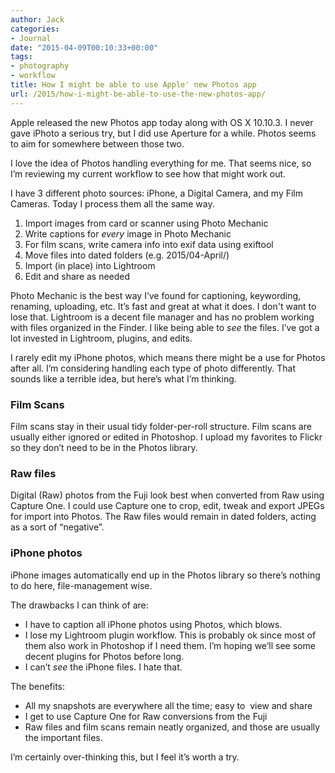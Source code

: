 ```yaml
---
author: Jack
categories:
- Journal
date: "2015-04-09T00:10:33+00:00"
tags:
- photography
- workflow
title: How I might be able to use Apple' new Photos app
url: /2015/how-i-might-be-able-to-use-the-new-photos-app/
---
```


Apple released the new Photos app today along with OS X 10.10.3. I never gave iPhoto a serious try, but I did use Aperture for a while. Photos seems to aim for somewhere between those two.

I love the idea of Photos handling everything for me. That seems nice, so I’m reviewing my current workflow to see how that might work out.

I have 3 different photo sources: iPhone, a Digital Camera, and my Film Cameras. Today I process them all the same way.

  1. Import images from card or scanner using Photo Mechanic
  2. Write captions for _every_ image in Photo Mechanic
  3. For film scans, write camera info into exif data using exiftool
  4. Move files into dated folders (e.g. 2015/04-April/)
  5. Import (in place) into Lightroom
  6. Edit and share as needed

Photo Mechanic is the best way I’ve found for captioning, keywording, renaming, uploading, etc. It’s fast and great at what it does. I don't want to lose that. Lightroom is a decent file manager and has no problem working with files organized in the Finder. I like being able to _see_ the files. I’ve got a lot invested in Lightroom, plugins, and edits.

I rarely edit my iPhone photos, which means there might be a use for Photos after all. I’m considering handling each type of photo differently. That sounds like a terrible idea, but here’s what I’m thinking.

### Film Scans

Film scans stay in their usual tidy folder-per-roll structure. Film scans are usually either ignored or edited in Photoshop. I upload my favorites to Flickr so they don’t need to be in the Photos library.

### Raw files

Digital (Raw) photos from the Fuji look best when converted from Raw using Capture One. I could use Capture one to crop, edit, tweak and export JPEGs for import into Photos. The Raw files would remain in dated folders, acting as a sort of “negative”.

### iPhone photos

iPhone images automatically end up in the Photos library so there’s nothing to do here, file-management wise.

The drawbacks I can think of are:

  * I have to caption all iPhone photos using Photos, which blows.
  * I lose my Lightroom plugin workflow. This is probably ok since most of them also work in Photoshop if I need them. I’m hoping we’ll see some decent plugins for Photos before long.
  * I can’t _see_ the iPhone files. I hate that.

The benefits:

  * All my snapshots are everywhere all the time; easy to  view and share
  * I get to use Capture One for Raw conversions from the Fuji
  * Raw files and film scans remain neatly organized, and those are usually the important files.

I’m certainly over-thinking this, but I feel it’s worth a try.